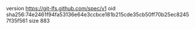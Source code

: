version https://git-lfs.github.com/spec/v1
oid sha256:74e2461f94fa53136e64e3ccbce181b215cde35cb50ff70b25ec82457f35f561
size 883
